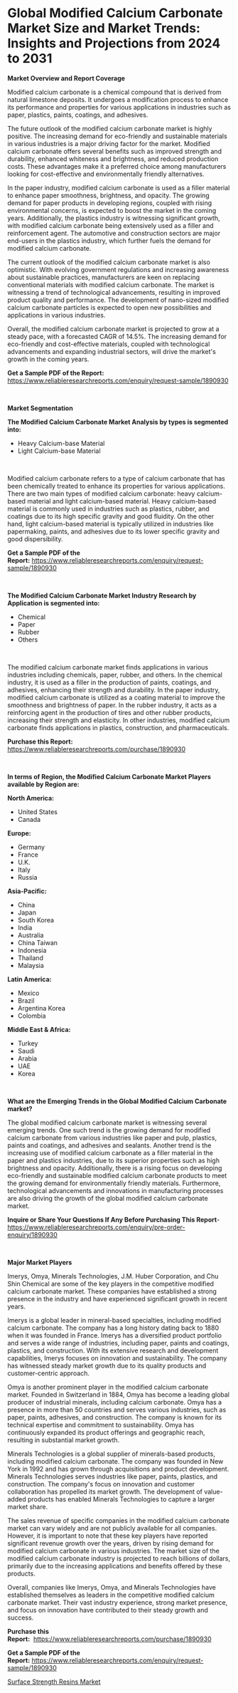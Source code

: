 <p><h1>Global Modified Calcium Carbonate Market Size and Market Trends: Insights and Projections from 2024 to 2031</h1></p><p><strong>Market Overview and Report Coverage</strong></p>
<p><p>Modified calcium carbonate is a chemical compound that is derived from natural limestone deposits. It undergoes a modification process to enhance its performance and properties for various applications in industries such as paper, plastics, paints, coatings, and adhesives.</p><p>The future outlook of the modified calcium carbonate market is highly positive. The increasing demand for eco-friendly and sustainable materials in various industries is a major driving factor for the market. Modified calcium carbonate offers several benefits such as improved strength and durability, enhanced whiteness and brightness, and reduced production costs. These advantages make it a preferred choice among manufacturers looking for cost-effective and environmentally friendly alternatives.</p><p>In the paper industry, modified calcium carbonate is used as a filler material to enhance paper smoothness, brightness, and opacity. The growing demand for paper products in developing regions, coupled with rising environmental concerns, is expected to boost the market in the coming years. Additionally, the plastics industry is witnessing significant growth, with modified calcium carbonate being extensively used as a filler and reinforcement agent. The automotive and construction sectors are major end-users in the plastics industry, which further fuels the demand for modified calcium carbonate.</p><p>The current outlook of the modified calcium carbonate market is also optimistic. With evolving government regulations and increasing awareness about sustainable practices, manufacturers are keen on replacing conventional materials with modified calcium carbonate. The market is witnessing a trend of technological advancements, resulting in improved product quality and performance. The development of nano-sized modified calcium carbonate particles is expected to open new possibilities and applications in various industries.</p><p>Overall, the modified calcium carbonate market is projected to grow at a steady pace, with a forecasted CAGR of 14.5%. The increasing demand for eco-friendly and cost-effective materials, coupled with technological advancements and expanding industrial sectors, will drive the market's growth in the coming years.</p></p>
<p><strong>Get a Sample PDF of the Report:</strong> <a href="https://www.reliableresearchreports.com/enquiry/request-sample/1890930">https://www.reliableresearchreports.com/enquiry/request-sample/1890930</a></p>
<p>&nbsp;</p>
<p><strong>Market Segmentation</strong></p>
<p><strong>The Modified Calcium Carbonate Market Analysis by types is segmented into:</strong></p>
<p><ul><li>Heavy Calcium-base Material</li><li>Light Calcium-base Material</li></ul></p>
<p>&nbsp;</p>
<p><p>Modified calcium carbonate refers to a type of calcium carbonate that has been chemically treated to enhance its properties for various applications. There are two main types of modified calcium carbonate: heavy calcium-based material and light calcium-based material. Heavy calcium-based material is commonly used in industries such as plastics, rubber, and coatings due to its high specific gravity and good fluidity. On the other hand, light calcium-based material is typically utilized in industries like papermaking, paints, and adhesives due to its lower specific gravity and good dispersibility.</p></p>
<p><strong>Get a Sample PDF of the Report:</strong>&nbsp;<a href="https://www.reliableresearchreports.com/enquiry/request-sample/1890930">https://www.reliableresearchreports.com/enquiry/request-sample/1890930</a></p>
<p>&nbsp;</p>
<p><strong>The Modified Calcium Carbonate Market Industry Research by Application is segmented into:</strong></p>
<p><ul><li>Chemical</li><li>Paper</li><li>Rubber</li><li>Others</li></ul></p>
<p>&nbsp;</p>
<p><p>The modified calcium carbonate market finds applications in various industries including chemicals, paper, rubber, and others. In the chemical industry, it is used as a filler in the production of paints, coatings, and adhesives, enhancing their strength and durability. In the paper industry, modified calcium carbonate is utilized as a coating material to improve the smoothness and brightness of paper. In the rubber industry, it acts as a reinforcing agent in the production of tires and other rubber products, increasing their strength and elasticity. In other industries, modified calcium carbonate finds applications in plastics, construction, and pharmaceuticals.</p></p>
<p><strong>Purchase this Report:</strong>&nbsp; <a href="https://www.reliableresearchreports.com/purchase/1890930">https://www.reliableresearchreports.com/purchase/1890930</a></p>
<p>&nbsp;</p>
<p><strong>In terms of Region, the Modified Calcium Carbonate Market Players available by Region are:</strong></p>
<p>
    <p> <strong> North America: </strong>
        <ul>
            <li>United States</li>
            <li>Canada</li>
        </ul>
        </p> 
    <p> <strong> Europe: </strong>
        <ul>
            <li>Germany</li>
            <li>France</li>
            <li>U.K.</li>
            <li>Italy</li>
            <li>Russia</li>
        </ul>
        </p> 
    <p> <strong> Asia-Pacific: </strong>
        <ul>
            <li>China</li>
            <li>Japan</li>
            <li>South Korea</li>
            <li>India</li>
            <li>Australia</li>
            <li>China Taiwan</li>
            <li>Indonesia</li>
            <li>Thailand</li>
            <li>Malaysia</li>
        </ul>
        </p> 
    <p> <strong> Latin America: </strong>
        <ul>
            <li>Mexico</li>
            <li>Brazil</li>
            <li>Argentina Korea</li>
            <li>Colombia</li>
        </ul>
        </p> 
    <p> <strong> Middle East & Africa: </strong>
        <ul>
            <li>Turkey</li>
            <li>Saudi</li>
            <li>Arabia</li>
            <li>UAE</li>
            <li>Korea</li>
        </ul>
    </p>
    </p>
<p>&nbsp;</p>
<p><strong>What are the Emerging Trends in the Global Modified Calcium Carbonate market?</strong></p>
<p><p>The global modified calcium carbonate market is witnessing several emerging trends. One such trend is the growing demand for modified calcium carbonate from various industries like paper and pulp, plastics, paints and coatings, and adhesives and sealants. Another trend is the increasing use of modified calcium carbonate as a filler material in the paper and plastics industries, due to its superior properties such as high brightness and opacity. Additionally, there is a rising focus on developing eco-friendly and sustainable modified calcium carbonate products to meet the growing demand for environmentally friendly materials. Furthermore, technological advancements and innovations in manufacturing processes are also driving the growth of the global modified calcium carbonate market.</p></p>
<p><strong>Inquire or Share Your Questions If Any Before Purchasing This Report</strong>- <a href="https://www.reliableresearchreports.com/enquiry/pre-order-enquiry/1890930">https://www.reliableresearchreports.com/enquiry/pre-order-enquiry/1890930</a></p>
<p>&nbsp;</p>
<p><strong>Major Market Players</strong></p>
<p><p>Imerys, Omya, Minerals Technologies, J.M. Huber Corporation, and Chu Shin Chemical are some of the key players in the competitive modified calcium carbonate market. These companies have established a strong presence in the industry and have experienced significant growth in recent years.</p><p>Imerys is a global leader in mineral-based specialties, including modified calcium carbonate. The company has a long history dating back to 1880 when it was founded in France. Imerys has a diversified product portfolio and serves a wide range of industries, including paper, paints and coatings, plastics, and construction. With its extensive research and development capabilities, Imerys focuses on innovation and sustainability. The company has witnessed steady market growth due to its quality products and customer-centric approach.</p><p>Omya is another prominent player in the modified calcium carbonate market. Founded in Switzerland in 1884, Omya has become a leading global producer of industrial minerals, including calcium carbonate. Omya has a presence in more than 50 countries and serves various industries, such as paper, paints, adhesives, and construction. The company is known for its technical expertise and commitment to sustainability. Omya has continuously expanded its product offerings and geographic reach, resulting in substantial market growth.</p><p>Minerals Technologies is a global supplier of minerals-based products, including modified calcium carbonate. The company was founded in New York in 1992 and has grown through acquisitions and product development. Minerals Technologies serves industries like paper, paints, plastics, and construction. The company's focus on innovation and customer collaboration has propelled its market growth. The development of value-added products has enabled Minerals Technologies to capture a larger market share.</p><p>The sales revenue of specific companies in the modified calcium carbonate market can vary widely and are not publicly available for all companies. However, it is important to note that these key players have reported significant revenue growth over the years, driven by rising demand for modified calcium carbonate in various industries. The market size of the modified calcium carbonate industry is projected to reach billions of dollars, primarily due to the increasing applications and benefits offered by these products.</p><p>Overall, companies like Imerys, Omya, and Minerals Technologies have established themselves as leaders in the competitive modified calcium carbonate market. Their vast industry experience, strong market presence, and focus on innovation have contributed to their steady growth and success.</p></p>
<p><strong>Purchase this Report:</strong>&nbsp;&nbsp;<a href="https://www.reliableresearchreports.com/purchase/1890930">https://www.reliableresearchreports.com/purchase/1890930</a></p>
<p></p>
<p><strong>Get a Sample PDF of the Report:</strong>&nbsp;<a href="https://www.reliableresearchreports.com/enquiry/request-sample/1890930">https://www.reliableresearchreports.com/enquiry/request-sample/1890930</a></p>
<p><p><a href="https://github.com/NorbertYates/Market-Research-Report-List-2/blob/main/surface-strength-resins-market.md">Surface Strength Resins Market</a></p></p>